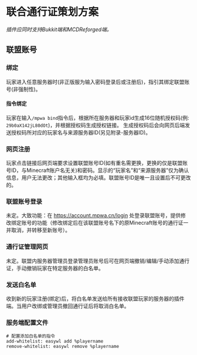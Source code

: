 # 联合通行证策划方案
*插件应同时支持Bukkit端和MCDReforged端。*

## 联盟账号
### 绑定 
玩家进入任意服务器时(非正版服为输入密码登录后或注册后)，指引其绑定联盟账号(非强制性)。

#### 指令绑定
玩家在输入`/mpwa bind`指令后，根据所在服务器和玩家id生成16位随机授权码(例: `29b0aX142jL80dOt`)，并根据授权码生成授权链接。
生成授权码后会向网页后端发送授权码所对应的玩家名与来源服务器ID(另见附录-服务器ID)。

### 网页注册
玩家点击链接后网页端要求设置联盟账号ID(如有重名需更换，更换的仅是联盟账号ID，与Minecraft账户名无关)和密码。显示的“玩家名”和“来源服务器”仅为确认信息，用户无法更改；其他输入框均为必填。联盟账号ID是唯一且设置后不可更改的。

### 联盟账号登录
未定。大致功能：在 https://account.mpwa.cn/login 处登录联盟账号，提供修改绑定账号的功能（修改绑定后在该联盟账号名下的原Minecraft账号的通行证一并取消，并转移至新账号）。

### 通行证管理网页
未定。联盟内服务器管理员登录管理员账号后可在网页端撤销/编辑/手动添加通行证，手动撤销玩家在特定服务器的白名单。

### 发送白名单
收到新的玩家注册(绑定)后，将白名单发送给所有接收联盟玩家的服务器的插件端。当用户改绑或管理员撤回通行证后将取消白名单。

### 服务端配置文件
```
# 配置添加白名单的指令
add-whitelist: easywl add %playername
remove-whitelist: easywl remove %playername
```
